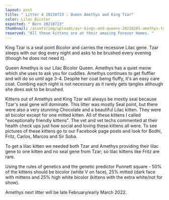 ```yaml
---
layout: post
title: " Litter 4 20210723 : Queen Amethys and King Tzar"
color: Lilac Bicolor
expected: " Born 20210723"
thumbnail: /assets/img/uploads/asr-kings-and-queens-20210201-amethys-takes-over-the-ironing-board.png
reserved: "All these kittens are at their amazing Forever Homes. "
---
```

King Tzar is a seal point Bicolor and carries the recessive Lilac gene. Tzar sleeps with our dog every night and asks to be brushed every evening (though he does not need it). 

 Queen Amethys is our Lilac Bicolor  Queen. Amethys has a quiet meow which she uses to ask you for cuddles. Amethys continues to get fluffier and will do so until age 3-4.  Despite her coat being fluffy, it's an easy care coat. Combing each night is not necessary as it rarely gets tangles although she does ask to be brushed. 

Kittens out of Amethys and King Tzar will always be mostly seal because Tzar's seal gene will dominate. This litter was mostly Seal point, but there were also a very stunning Chocolate and a beautiful Lilac kitten. They were all bicolor except for one mitted kitten. All of these kittens I called "exceptionally friendly kittens".  The vet and vet techs commented at their health check ups just how social and loving these kittens all were. To see pictures of these kittens go to our Facebook page posts and look for Bodhi, Fritz, Carlos, Marcos and Sir Soba. 

To get a lilac kitten we needed both Tzar and Amethys providing their lilac gene to one kitten and no seal gene from Tzar; so lilac kittens like Fritz are rare. 

Using the rules of genetics and the genetic predictor Punnett square -  50% of the kittens should be bicolor (white V on face),  25% mitted (dark face with mittens and 25% high white bicolor (kittens with the extra white/not for show).

Amethys next litter will be late February/early March 2022.